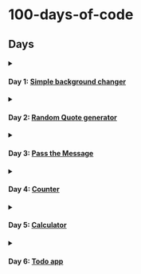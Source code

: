 # 100-days-of-code

## Days

<details>
    <summary>
        <h4>Day 1:
            <a href="day1">Simple background changer</a>
        </h4>
    </summary>

> Made a simple website with HTML, CSS and vanilla JavaScript to change background color to whatever color is selected from the color picker.
</details>
<details>
    <summary>
        <h4>Day 2:
            <a href="day2">Random Quote generator</a>
        </h4>
    </summary>

> Made a simple website with HTML, CSS and vanilla JavaScript to display a random quote from an array of quotes when the button is clicked.
</details>
<details>
    <summary>
        <h4>Day 3:
            <a href="day3">Pass the Message</a>
        </h4>
    </summary>

> Made a simple website with HTML, CSS and vanilla JavaScript to send an inputted message when the button is clicked.
</details>
<details>
    <summary>
        <h4>Day 4:
            <a href="day4">Counter</a>
        </h4>
    </summary>

> Made a simple website with HTML, CSS and vanilla JavaScript to make a counter that can be incremented or decremented by 1 or held down to increment or decrement continuosly.
</details>
<details>
    <summary>
        <h4>Day 5:
            <a href="day5">Calculator</a>
        </h4>
    </summary>

> Made a simple calculator with HTML, CSS and JavaScript that can add, subtract, multiply, divide, square root, and square numbers.
</details>
<details>
    <summary>
        <h4>Day 6:
            <a href="day6">Todo app</a>
        </h4>
    </summary>

> Made a simple todo app with HTML, CSS and JavaScript.
</details>
